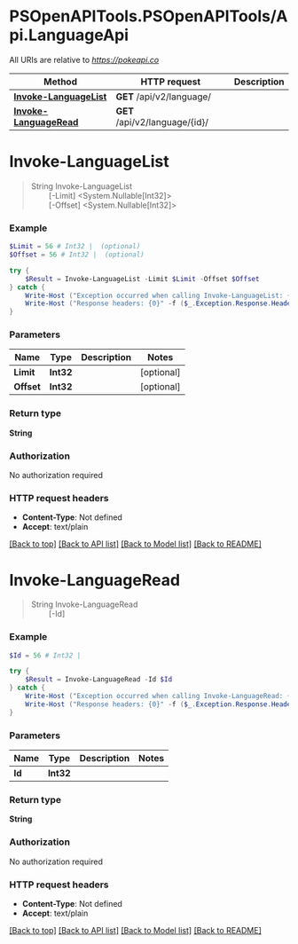 # PSOpenAPITools.PSOpenAPITools/Api.LanguageApi

All URIs are relative to *https://pokeapi.co*

Method | HTTP request | Description
------------- | ------------- | -------------
[**Invoke-LanguageList**](LanguageApi.md#Invoke-LanguageList) | **GET** /api/v2/language/ | 
[**Invoke-LanguageRead**](LanguageApi.md#Invoke-LanguageRead) | **GET** /api/v2/language/{id}/ | 


<a name="Invoke-LanguageList"></a>
# **Invoke-LanguageList**
> String Invoke-LanguageList<br>
> &nbsp;&nbsp;&nbsp;&nbsp;&nbsp;&nbsp;&nbsp;&nbsp;[-Limit] <System.Nullable[Int32]><br>
> &nbsp;&nbsp;&nbsp;&nbsp;&nbsp;&nbsp;&nbsp;&nbsp;[-Offset] <System.Nullable[Int32]><br>



### Example
```powershell
$Limit = 56 # Int32 |  (optional)
$Offset = 56 # Int32 |  (optional)

try {
    $Result = Invoke-LanguageList -Limit $Limit -Offset $Offset
} catch {
    Write-Host ("Exception occurred when calling Invoke-LanguageList: {0}" -f ($_.ErrorDetails | ConvertFrom-Json))
    Write-Host ("Response headers: {0}" -f ($_.Exception.Response.Headers | ConvertTo-Json))
}
```

### Parameters

Name | Type | Description  | Notes
------------- | ------------- | ------------- | -------------
 **Limit** | **Int32**|  | [optional] 
 **Offset** | **Int32**|  | [optional] 

### Return type

**String**

### Authorization

No authorization required

### HTTP request headers

 - **Content-Type**: Not defined
 - **Accept**: text/plain

[[Back to top]](#) [[Back to API list]](../README.md#documentation-for-api-endpoints) [[Back to Model list]](../README.md#documentation-for-models) [[Back to README]](../README.md)

<a name="Invoke-LanguageRead"></a>
# **Invoke-LanguageRead**
> String Invoke-LanguageRead<br>
> &nbsp;&nbsp;&nbsp;&nbsp;&nbsp;&nbsp;&nbsp;&nbsp;[-Id] <Int32><br>



### Example
```powershell
$Id = 56 # Int32 | 

try {
    $Result = Invoke-LanguageRead -Id $Id
} catch {
    Write-Host ("Exception occurred when calling Invoke-LanguageRead: {0}" -f ($_.ErrorDetails | ConvertFrom-Json))
    Write-Host ("Response headers: {0}" -f ($_.Exception.Response.Headers | ConvertTo-Json))
}
```

### Parameters

Name | Type | Description  | Notes
------------- | ------------- | ------------- | -------------
 **Id** | **Int32**|  | 

### Return type

**String**

### Authorization

No authorization required

### HTTP request headers

 - **Content-Type**: Not defined
 - **Accept**: text/plain

[[Back to top]](#) [[Back to API list]](../README.md#documentation-for-api-endpoints) [[Back to Model list]](../README.md#documentation-for-models) [[Back to README]](../README.md)

